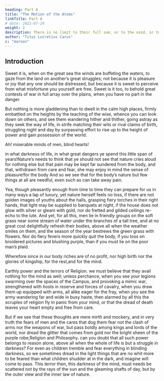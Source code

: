 ```yaml
---
heading: Part A
title: "The Motion of the Atoms"
linkTitle: Part A
# date: 2022-07-24
weight: 2
description: There is no limit to their full sum, or to the void, or to the space in which all things are carried on
author: "Titus Lucretius Carus"
c: "maroon"
---
```



## Introduction

<!-- The calm heights of philosophy. -->

Sweet it is, when on the great sea the winds are buffeting the waters, to gaze from the land on another’s great struggles; not because it is pleasure or joy that any one should be distressed, but because it is sweet to perceive from what misfortune you yourself are free. Sweet is it too, to behold great contests of war in full array over the plains, when you have no part in the danger.

But nothing is more gladdening than to dwell in the calm high places, firmly embattled on the heights by the teaching of the wise, whence you can look down on others, and see them wandering hither and thither, going astray as they seek the way of life, in strife matching their wits or rival claims of birth, struggling night and day by surpassing effort to rise up to the height of power and gain possession of the world.

Ah! miserable minds of men, blind hearts!

in what darkness of life, in what great dangers ye spend this little span of years!Nature’s needs to think that ye should not see that nature cries aloud for nothing else but that pain may be kept far sundered from the body, and that, withdrawn from care and fear, she may enjoy in mind the sense of pleasure!for the body And so we see that for the body’s nature but few things at all are needful, even such as can take away pain.

Yea, though pleasantly enough from time to time they can prepare for us in many ways a lap of luxury, yet nature herself feels no loss, if there are not golden images of youths about the halls, grasping fiery torches in their right hands, that light may be supplied to banquets at night, if the house does not glow with silver or gleam with gold, nor do fretted and gilded ceilings re-echo to the lute. And yet, for all this, men lie in friendly groups on the soft grass near some stream of water under the branches of a tall tree, and at no great cost delightfully refresh their bodies, above all when the weather smiles on them, and the season of the year bestrews the green grass with flowers. Nor do fiery fevers more quickly quit the body, if you toss on broidered pictures and blushing purple, than if you must lie on the poor man’s plaid.

Wherefore since in our body riches are of no profit, nor high birth nor the glories of kingship, for the rest,and for the mind.

Earthly power and the terrors of Religion. we must believe that they avail nothing for the mind as well; unless perchance, when you see your legions swarming over the spaces of the Campus,  and provoking a mimic war, strengthened with hosts in reserve and forces of cavalry,  when you draw them up equipped with arms,  all alike eager for the fray, when you see the army wandering far and wide in busy haste, then alarmed by all this the scruples of religion fly in panic from your mind, or that the dread of death leaves your heart empty and free from care.

But if we see that these thoughts are mere mirth and mockery, and in very truth the fears of men and the cares that dog them fear not the clash of arms nor the weapons of war, but pass boldly among kings and lords of the world, nor dread the glitter that comes from gold nor the bright sheen of the purple robe,Religion and Philosophy. can you doubt that all such power belongs to reason alone, above all when the whole of life is but a struggle in darkness? For even as children tremble and fear everything in blinding darkness, so we sometimes dread in the light things that are no whit more to be feared than what children shudder at in the dark, and imagine will come to pass. This terror then, this darkness of the mind, must needs be scattered not by the rays of the sun and the gleaming shafts of day, but by the outer view and the inner law of nature.
